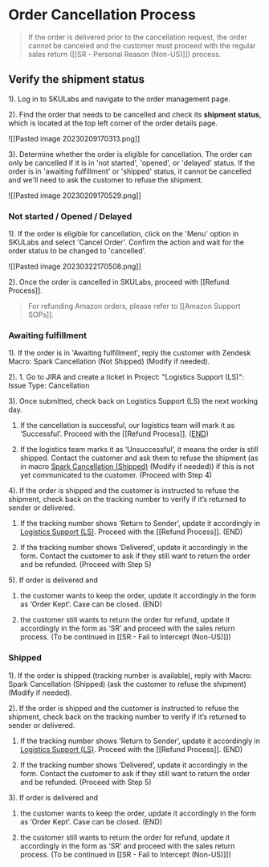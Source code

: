 # Order Cancellation Process
> If the order is delivered prior to the cancellation request, the order cannot be canceled and the customer must proceed with the regular sales return ([[SR - Personal Reason (Non-US)]]) process.

## Verify the shipment status

1). Log in to SKULabs and navigate to the order management page.

2). Find the order that needs to be cancelled and check its **shipment status**, which is located at the top left corner of the order details page.
   
   ![[Pasted image 20230209170313.png]]
   
3). Determine whether the order is eligible for cancellation. The order can only be cancelled if it is in 'not started', 'opened', or 'delayed' status. If the order is in 'awaiting fulfillment' or 'shipped' status, it cannot be cancelled and we'll need to ask the customer to refuse the shipment. 
   
   ![[Pasted image 20230209170529.png]]

### Not started / Opened / Delayed 

1). If the order is eligible for cancellation, click on the 'Menu' option in SKULabs and select 'Cancel Order'. Confirm the action and wait for the order status to be changed to 'cancelled'.
   
   ![[Pasted image 20230322170508.png]]
   
2). Once the order is cancelled in SKULabs, proceed with [[Refund Process]]. 

> For refunding Amazon orders, please refer to [[Amazon Support SOPs]].

### Awaiting fulfillment

1). If the order is in 'Awaiting fulfillment', reply the customer with Zendesk Macro: Spark Cancellation (Not Shipped) (Modify if needed).

2). 1. Go to JIRA and create a ticket in Project: "Logistics Support (LS)":
    Issue Type: Cancellation  

3). Once submitted, check back on Logistics Support (LS) the next working day. 

1. If the cancellation is successful, our logistics team will mark it as ‘Successful’. Proceed with the [[Refund Process]]. (<u>END</u>)

2. If the logistics team marks it as ‘Unsuccessful’, it means the order is still shipped. Contact the customer and ask them to refuse the shipment (as in macro <u>Spark Cancellation (Shipped)</u> (Modify if needed)) if this is not yet communicated to the customer. (Proceed with Step 4)

4). If the order is shipped and the customer is instructed to refuse the shipment, check back on the tracking number to verify if it’s returned to sender or delivered.

1. If the tracking number shows ‘Return to Sender’, update it accordingly in [Logistics Support (LS)](https://positivegrid.atlassian.net/jira/software/projects/LS/boards/47). Proceed with the [[Refund Process]]. (END)

2. If the tracking number shows ‘Delivered’, update it accordingly in the form. Contact the customer to ask if they still want to return the order and be refunded. (Proceed with Step 5)
   
5). If order is delivered and

1. the customer wants to keep the order, update it accordingly in the form as ‘Order Kept’. Case can be closed. (END)

2. the customer still wants to return the order for refund, update it accordingly in the form as ‘SR’ and proceed with the sales return process. (To be continued in [[SR - Fail to Intercept (Non-US)]])


### Shipped

1). If the order is shipped (tracking number is available), reply with Macro: Spark Cancellation (Shipped) (ask the customer to refuse the shipment) (Modify if needed).

2). If the order is shipped and the customer is instructed to refuse the shipment, check back on the tracking number to verify if it’s returned to sender or delivered.

1. If the tracking number shows ‘Return to Sender’, update it accordingly in [Logistics Support (LS)](https://positivegrid.atlassian.net/jira/software/projects/LS/boards/47). Proceed with the [[Refund Process]]. (END)

2. If the tracking number shows ‘Delivered’, update it accordingly in the form. Contact the customer to ask if they still want to return the order and be refunded. (Proceed with Step 5)
   
3). If order is delivered and

1. the customer wants to keep the order, update it accordingly in the form as ‘Order Kept’. Case can be closed. (END)

2. the customer still wants to return the order for refund, update it accordingly in the form as ‘SR’ and proceed with the sales return process. (To be continued in [[SR - Fail to Intercept (Non-US)]])


